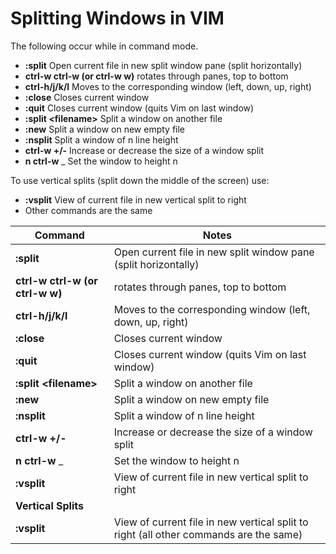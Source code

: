 # Splitting Windows in VIM

The following occur while in command mode.

- **:split**	Open current file in new split window pane (split horizontally)
- **ctrl-w ctrl-w (or ctrl-w w)**	rotates through panes, top to bottom
- **ctrl-h/j/k/l**	Moves to the corresponding window (left, down, up, right)
- **:close**	Closes current window
- **:quit**	Closes current window (quits Vim on last window)
- **:split \<filename\>**	Split a window on another file
- **:new**	Split a window on new empty file
- **:nsplit**	Split a window of n line height
- **ctrl-w +/-**	Increase or decrease the size of a window split
- **n ctrl-w** _	Set the window to height n

To use vertical splits (split down the middle of the screen) use:
- **:vsplit**	View of current file in new vertical split to right
- Other commands are the same


|   Command   |   Notes   |
|   -------   |   -----   |
| **:split** | Open current file in new split window pane (split horizontally)
| **ctrl-w ctrl-w (or ctrl-w w)** | rotates through panes, top to bottom
| **ctrl-h/j/k/l** | Moves to the corresponding window (left, down, up, right)
| **:close** | Closes current window
| **:quit** | Closes current window (quits Vim on last window)
| **:split \<filename\>** | Split a window on another file
| **:new** | Split a window on new empty file
| **:nsplit** | Split a window of n line height
| **ctrl-w +/-** | Increase or decrease the size of a window split
| **n ctrl-w** _ | Set the window to height n
| **:vsplit** | View of current file in new vertical split to right
| **Vertical Splits** |
| **:vsplit** | View of current file in new vertical split to right (all other commands are the same)
